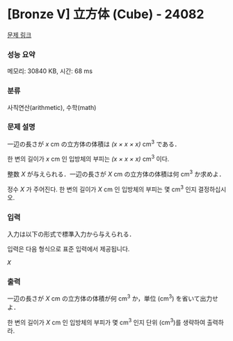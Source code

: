 # [Bronze V] 立方体 (Cube) - 24082 

[문제 링크](https://www.acmicpc.net/problem/24082) 

### 성능 요약

메모리: 30840 KB, 시간: 68 ms

### 분류

사칙연산(arithmetic), 수학(math)

### 문제 설명

<p>一辺の長さが <var>x</var> cm の立方体の体積は <var>(x × x × x)</var> cm<sup>3</sup> である．</p>
<p>한 변의 길이가 <var>x</var> cm 인 입방체의 부피는 <var>(x × x × x)</var> cm<sup>3</sup> 이다.</p>

<p>整数 <var>X</var> が与えられる．一辺の長さが <var>X</var> cm の立方体の体積は何 cm<sup>3</sup> か求めよ．</p>
<p>정수 <var>X</var> 가 주어진다. 한 변의 길이가 <var>X</var> cm 인 입방체의 부피는 몇 cm<sup>3</sup> 인지 결정하십시오.</p>

### 입력 

 <p>入力は以下の形式で標準入力から与えられる．</p>
 <p>입력은 다음 형식으로 표준 입력에서 제공됩니다.</p>

<pre><var>X</var></pre>

### 출력 

 <p>一辺の長さが <var>X</var> cm の立方体の体積が何 cm<sup>3</sup> か，単位 (cm<sup>3</sup>) を省いて出力せよ．</p>
 <p>한 변의 길이가 <var>X</var> cm 인 입방체의 부피가 몇 cm<sup>3</sup> 인지 단위 (cm<sup>3</sup>)를  생략하여 출력하라.</p>
